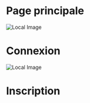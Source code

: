 # Page principale

![Local Image](germax-frontend/src/assets/markdown-images/GermaLoc1.gif)

# Connexion

![Local Image](germax-frontend/src/assets/markdown-images/GermaLoc2.gif)

# Inscription
